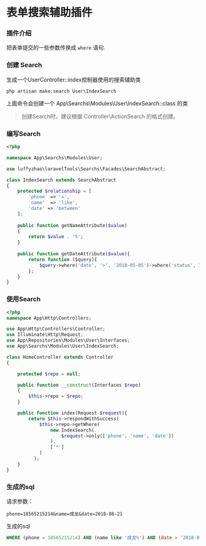 # 表单搜索辅助插件

### 插件介绍

把表单提交的一些参数传换成 `where` 语句.

### 创建 Search
生成一个UserController::index控制器使用的搜索辅助类
```
php artisan make:search User\IndexSearch
```

上面命令会创建一个 App\Searchs\Modules\User\IndexSearch::class 的类

> 创建Search时，建议根据 Controller\ActionSearch 的格式创建。

### 编写Search

```php
<?php

namespace App\Searchs\Modules\User;

use luffyzhao\laravelTools\Searchs\Facades\SearchAbstract;

class IndexSearch extends SearchAbstract
{
    protected $relationship = [
        'phone' => '=',
        'name'  => 'like',
        'date' => 'between'
    ];
        
    public function getNameAttribute($value)
    {
        return $value . '%';
    }
    
    public function getDateAttribute($value){
        return function ($query){
            $query->where('date', '>', '2018-05-05')->where('status', 1);
        };
    }
}
```

### 使用Search

```php
<?php
namespace App\Http\Controllers;

use App\Http\Controllers\Controller;
use Illuminate\Http\Request;
use App\Repositories\Modules\User\Interfaces;
use App\Searchs\Modules\User\IndexSearch;

class HomeController extends Controller
{

    protected $repo = null;

    public function __construct(Interfaces $repo)
    {
        $this->repo = $repo;
    }

    public function index(Request $request){
        return $this->respondWithSuccess(
            $this->repo->getWhere(
                new IndexSearch(
                    $request->only(['phone', 'name', 'date'])
                ), 
                ['*']
            )
          );
    }
}
```

### 生成的sql

请求参数：
```
phone=18565215214&name=成龙&date=2018-08-21
```    

生成的sql

```sql
WHERE (phone = 18565215214) AND (name like '成龙%') AND (date > '2018-05-05' AND status = 1)
```


